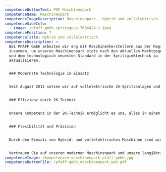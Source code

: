 ```yaml
---
competenceButtonText: PDF Maschinenpark
competenceName: Maschinenpark
competenceImageDescription: Maschinenpark - Hybrid und vollelektrisch
competenceSideInfo:
  - image: /pfaff-gmbh_spritzguss-768x424-1.jpeg
competencePosition: 7
competenceTitle: Hybrid und vollelektrisch
competenceDescription: >-
  Bei PFAFF GmbH arbeiten wir eng mit Maschinenherstellern aus der Region
  zusammen, um unseren Maschinenpark stets nach den aktuellen Marktgegebenheiten
  und dem technologisch neuesten Standard in der Spritzgießtechnik zu
  aktualisieren.


  ### Modernste Technologie im Einsatz


  Seit August 2011 setzen wir auf vollelektrische 2K-Spritzanlagen und 6-Achsen-Roboter mit Handling und Verpackung der fertig gespritzten Produkte unter Reinraum-Bedingungen. Unser Maschinenpark besteht insgesamt aus 15 Maschinen, die alle auf dem modernsten Stand der Technik sind.


  ### Effizienz durch 2K-Technik


  Unsere Kompetenz in der 2K-Technik ermöglicht es uns, alles in einem Arbeitsgang zu produzieren. Dies spart Kosten, steigert die Effizienz und vermeidet darüber hinaus Fehler. In kürzester Zeit können wir so direkt verwendbare Produkte in großer Stückzahl herstellen.


  ### Flexibilität und Präzision


  Durch den Einsatz von Hybrid- und vollelektrischen Maschinen sind wir in der Lage, eine hohe Flexibilität und Präzision in der Fertigung zu gewährleisten. Wir können auf individuelle Anforderungen eingehen und hochwertige Kunststoffteile mit höchster Genauigkeit herstellen.


  Vertrauen Sie auf unseren modernen Maschinenpark und unsere langjährige Erfahrung in der Spritzgießtechnik für herausragende Ergebnisse.
competenceImage: /kompetenzen-maschinenpark-pfaff-gmbh.jpg
competenceButtonFile: /pfaff-gmbh_maschinenpark_web.pdf
---
```

